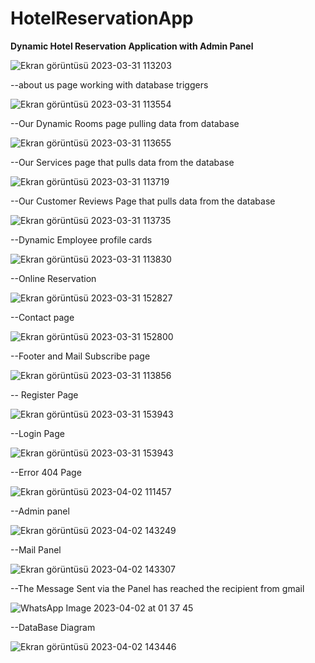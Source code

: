 # HotelReservationApp
**Dynamic Hotel Reservation Application with Admin Panel**

![Ekran görüntüsü 2023-03-31 113203](https://user-images.githubusercontent.com/110422737/229070850-0d7dde46-fbac-4981-8535-2197bf89a061.png)


--about us page working with database triggers

![Ekran görüntüsü 2023-03-31 113554](https://user-images.githubusercontent.com/110422737/229071153-62144d80-46a2-40c3-9a63-f364dc5095e0.png)


--Our Dynamic Rooms page pulling data from database

![Ekran görüntüsü 2023-03-31 113655](https://user-images.githubusercontent.com/110422737/229071325-f31f7f2a-d67f-4e71-8c55-0ab355644b32.png)


--Our Services page that pulls data from the database

![Ekran görüntüsü 2023-03-31 113719](https://user-images.githubusercontent.com/110422737/229071474-cd780ae4-4cff-43cd-9bd3-90fb1f66fc52.png)


--Our Customer Reviews Page that pulls data from the database

![Ekran görüntüsü 2023-03-31 113735](https://user-images.githubusercontent.com/110422737/229071704-934585fc-b888-4753-8afb-978ef0e1871f.png)


--Dynamic Employee profile cards

![Ekran görüntüsü 2023-03-31 113830](https://user-images.githubusercontent.com/110422737/229071862-d6d215a1-ffef-4cad-9f02-fe36ca6945ea.png)


--Online Reservation

![Ekran görüntüsü 2023-03-31 152827](https://user-images.githubusercontent.com/110422737/229120234-91d176b7-1a2a-464c-b514-6265d0d98f2d.png)


--Contact page

![Ekran görüntüsü 2023-03-31 152800](https://user-images.githubusercontent.com/110422737/229120330-8b8a358c-8e32-4a47-815c-a62a6e304d14.png)


--Footer and Mail Subscribe page

![Ekran görüntüsü 2023-03-31 113856](https://user-images.githubusercontent.com/110422737/229072013-8ea67857-9c3b-4979-9ce4-003d298cc26e.png)

-- Register Page

![Ekran görüntüsü 2023-03-31 153943](https://user-images.githubusercontent.com/110422737/229122494-fc03cfcb-ab45-4f30-aece-46aa385c0a73.png)

--Login Page

![Ekran görüntüsü 2023-03-31 153943](https://user-images.githubusercontent.com/110422737/229122534-7ea6d164-3f38-49b7-b04a-b26fcb6079c9.png)

--Error 404 Page

![Ekran görüntüsü 2023-04-02 111457](https://user-images.githubusercontent.com/110422737/229350312-220fe625-30d0-4607-baeb-00381d660630.png)

--Admin panel

![Ekran görüntüsü 2023-04-02 143249](https://user-images.githubusercontent.com/110422737/229350324-93ef41f6-0f3d-461c-94d3-767032cabe56.png)

--Mail Panel

![Ekran görüntüsü 2023-04-02 143307](https://user-images.githubusercontent.com/110422737/229350336-17de137d-af2f-4c5f-8648-c5291e5d280c.png)

--The Message Sent via the Panel has reached the recipient from gmail

![WhatsApp Image 2023-04-02 at 01 37 45](https://user-images.githubusercontent.com/110422737/229350470-70264f7f-6538-43d2-af37-0c580e6f336e.jpeg)

--DataBase Diagram

![Ekran görüntüsü 2023-04-02 143446](https://user-images.githubusercontent.com/110422737/229350485-964ead73-320f-4c70-9cc6-2ba34438c6ce.png)


